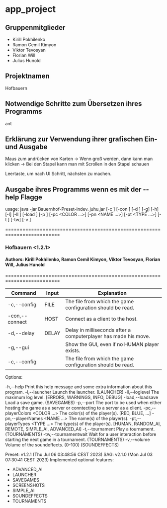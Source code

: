 # app_project

## Gruppenmitglieder

- Kirill Pokhilenko
- Ramon Cemil Kimyon
- Viktor Tevosyan
- Florian Will
- Julius Hunold

## Projektnamen

Hofbauern

## Notwendige Schritte zum Übersetzen ihres Programms

ant

## Erklärung zur Verwendung ihrer grafischen Ein- und Ausgabe

Maus zum andrücken von Karten
-> Wenn groß werden, dann kann man klicken
-> Bei den Stapel kann man mit Scrollen in den Stapel schauen

Leertaste, um nach UI Schritt, nächsten zu machen.

## Ausgabe ihres Programms wenn es mit der --help Flagge


usage: java -jar Bauernhof-Preset-indev_juhu.jar [-c <FILE>] [-con <HOST>]
       [-d <DELAY>] [-g] [-h] [-l] [-ll <LEVEL>] [-load <FILE>] [-p
       <PORT>] [-pc <COLOR ...>] [-pn <NAME ...>] [-pt <TYPE ...>] [-t
       <ROUNDS>] [-tw] [-v <VOLUME>]

=========================================================================
### Hofbauern <1.2.1>
  
#### Authors: Kirill Pokhilenko, Ramon Cemil Kimyon, Viktor Tevosyan, Florian Will, Julius Hunold
=========================================================================


| Command          | Input     | Explanation                                                      |
| ---------------- | --------- | ---------------------------------------------------------------- |
| -c,--config      | FILE      | The file from which the game configuration should be read.       |
| -con,--connect   | HOST      | Connect as a client to the host.                                 |
| -d,--delay       | DELAY     | Delay in milliseconds after a computerplayer has made his move.  |
| -g,--gui         |           | Show the GUI, even if no HUMAN player exists.                    |
| -c,--config   | <FILE>   | The file from which the game configuration should be read.       |

           
           
           
           
Options:

 -h,--help                        Print this help message and some extra
                                  information about this program.
 -l,--launcher                    Launch the launcher. (LAUNCHER)
 -ll,--loglevel <LEVEL>           The maximum log level. [ERRORS,
                                  WARNINGS, INFO, DEBUG]
 -load,--loadsave <FILE>          Load a save game. (SAVEGAMES)
 -p,--port <PORT>                 The port to be used when either hosting
                                  the game as a server or conntecting to a
                                  server as a client.
 -pc,--playerColors <COLOR ...>   The color(s) of the player(s). [RED,
                                  BLUE, ...]
 -pn,--playerNames <NAME ...>     The name(s) of the player(s).
 -pt,--playerTypes <TYPE ...>     The type(s) of the player(s). [HUMAN,
                                  RANDOM_AI, REMOTE, SIMPLE_AI,
                                  ADVANCED_AI]
 -t,--tournament <ROUNDS>         Play a tournament. (TOURNAMENTS)
 -tw,--tournamentwait             Wait for a user interaction before
                                  starting the next game in a tournament.
                                  (TOURNAMENTS)
 -v,--volume <VOLUME>             Volume of the soundeffects. (0-100)
                                  (SOUNDEFFECTS)

Preset: v1.2.1 (Thu Jul 06 03:48:56 CEST 2023)
SAG: v2.1.0 (Mon Jul 03 07:30:41 CEST 2023)
Implemented optional features:
  - ADVANCED_AI
  - LAUNCHER
  - SAVEGAMES
  - SCREENSHOTS
  - SIMPLE_AI
  - SOUNDEFFECTS
  - TOURNAMENTS
